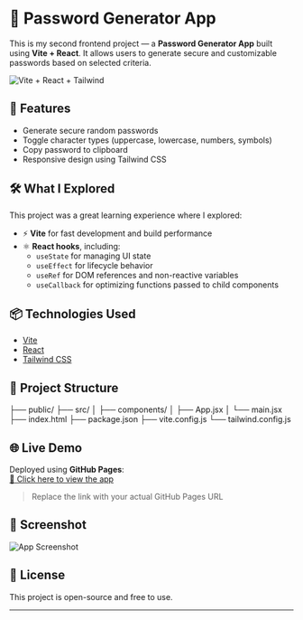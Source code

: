 # 🔐 Password Generator App

This is my second frontend project — a **Password Generator App** built using **Vite + React**. It allows users to generate secure and customizable passwords based on selected criteria.

![Vite + React + Tailwind](https://img.shields.io/badge/Vite-React-blueviolet?logo=vite&logoColor=white)

## 🚀 Features

- Generate secure random passwords
- Toggle character types (uppercase, lowercase, numbers, symbols)
- Copy password to clipboard
- Responsive design using Tailwind CSS

## 🛠️ What I Explored

This project was a great learning experience where I explored:

- ⚡ **Vite** for fast development and build performance
- ⚛️ **React hooks**, including:
  - `useState` for managing UI state
  - `useEffect` for lifecycle behavior
  - `useRef` for DOM references and non-reactive variables
  - `useCallback` for optimizing functions passed to child components

## 📦 Technologies Used

- [Vite](https://vitejs.dev/)
- [React](https://reactjs.org/)
- [Tailwind CSS](https://tailwindcss.com/)

## 📂 Project Structure
├── public/
├── src/
│ ├── components/
│ ├── App.jsx
│ └── main.jsx
├── index.html
├── package.json
├── vite.config.js
└── tailwind.config.js
## 🌐 Live Demo

Deployed using **GitHub Pages**:  
[🔗 Click here to view the app](https://panicboi09.github.io/passgenerator/)

> Replace the link with your actual GitHub Pages URL

## 📸 Screenshot

![App Screenshot](./screenshot.png)

## 📜 License

This project is open-source and free to use.

---
